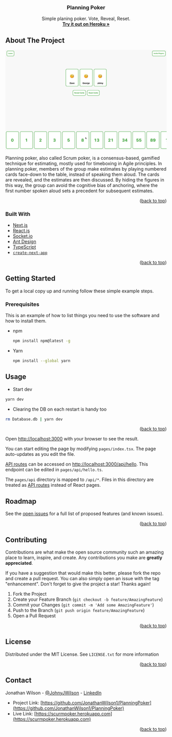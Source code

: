 <div id="top"></div>
<!-- PROJECT SHIELDS -->
<!--
*** I'm using markdown "reference style" links for readability.
*** Reference links are enclosed in brackets [ ] instead of parentheses ( ).
*** See the bottom of this document for the declaration of the reference variables
*** for contributors-url, forks-url, etc. This is an optional, concise syntax you may use.
*** https://www.markdownguide.org/basic-syntax/#reference-style-links
-->

<!-- PROJECT LOGO -->
<br />
<div align="center">
  <h3 align="center">Planning Poker</h3>

  <p align="center">
    Simple planing poker. Vote, Reveal, Reset.
    <br />
    <a href="https://scurmpoker.herokuapp.com"><strong>Try it out on Heroku »</strong></a>
  </p>
</div>


<!-- ABOUT THE PROJECT -->
## About The Project

[![Product Name Screen Shot][product-screenshot]](https://scurmpoker.herokuapp.com)

Planning poker, also called Scrum poker, is a consensus-based, gamified technique for estimating, mostly used for timeboxing in Agile principles. In planning poker, members of the group make estimates by playing numbered cards face-down to the table, instead of speaking them aloud. The cards are revealed, and the estimates are then discussed. By hiding the figures in this way, the group can avoid the cognitive bias of anchoring, where the first number spoken aloud sets a precedent for subsequent estimates.

<p align="right">(<a href="#top">back to top</a>)</p>



### Built With

* [Next.js](https://nextjs.org/)
* [React.js](https://reactjs.org/)
* [Socket.io](https://socket.io)
* [Ant Design](https://ant.design)
* [TypeScript](https://www.typescriptlang.org)
* [`create-next-app`](https://github.com/vercel/next.js/tree/canary/packages/create-next-app)

<p align="right">(<a href="#top">back to top</a>)</p>

<!-- GETTING STARTED -->
## Getting Started

To get a local copy up and running follow these simple example steps.

### Prerequisites

This is an example of how to list things you need to use the software and how to install them.
* npm
  ```sh
  npm install npm@latest -g
  ```
* Yarn
  ```sh
  npm install --global yarn
  ```

<!-- USAGE EXAMPLES -->
## Usage

* Start dev
```sh
yarn dev
```

* Clearing the DB on each restart is handy too
```sh
rm Database.db | yarn dev
```

<p align="right">(<a href="#top">back to top</a>)</p>

Open [http://localhost:3000](http://localhost:3000) with your browser to see the result.

You can start editing the page by modifying `pages/index.tsx`. The page auto-updates as you edit the file.

[API routes](https://nextjs.org/docs/api-routes/introduction) can be accessed on [http://localhost:3000/api/hello](http://localhost:3000/api/hello). This endpoint can be edited in `pages/api/hello.ts`.

The `pages/api` directory is mapped to `/api/*`. Files in this directory are treated as [API routes](https://nextjs.org/docs/api-routes/introduction) instead of React pages.

<!-- ROADMAP -->
## Roadmap

See the [open issues](https://github.com/JonathanWilson1/PlanningPoker/issues) for a full list of proposed features (and known issues).

<p align="right">(<a href="#top">back to top</a>)</p>



<!-- CONTRIBUTING -->
## Contributing

Contributions are what make the open source community such an amazing place to learn, inspire, and create. Any contributions you make are **greatly appreciated**.

If you have a suggestion that would make this better, please fork the repo and create a pull request. You can also simply open an issue with the tag "enhancement".
Don't forget to give the project a star! Thanks again!

1. Fork the Project
2. Create your Feature Branch (`git checkout -b feature/AmazingFeature`)
3. Commit your Changes (`git commit -m 'Add some AmazingFeature'`)
4. Push to the Branch (`git push origin feature/AmazingFeature`)
5. Open a Pull Request

<p align="right">(<a href="#top">back to top</a>)</p>



<!-- LICENSE -->
## License

Distributed under the MIT License. See `LICENSE.txt` for more information

<p align="right">(<a href="#top">back to top</a>)</p>


<!-- CONTACT -->
## Contact

Jonathan Wilson - [@JohnyJWilson](https://twitter.com/JohnyJWilson) - [LinkedIn](https://www.linkedin.com/in/jonathanwilson0/)

* Project Link: [https://github.com/JonathanWilson1/PlanningPoker](https://github.com/JonathanWilson1/PlanningPoker)
* Live Link: [https://scurmpoker.herokuapp.com](https://scurmpoker.herokuapp.com)


<p align="right">(<a href="#top">back to top</a>)</p>


<!-- MARKDOWN LINKS & IMAGES -->
<!-- https://www.markdownguide.org/basic-syntax/#reference-style-links -->
[product-screenshot]: demo.gif
